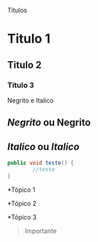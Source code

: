 Titulos

# Titulo 1
## Titulo 2
### Titulo 3

Negrito e Italico

*Negrito* ou __Negrito__
---
*Italico* ou _Italico_
---

```java
public void teste() {
        //teste
}
```

*Tópico 1

*Tópico 2

*Tópico 3

> Importante
